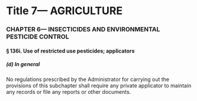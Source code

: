 
# Title 7— AGRICULTURE
### CHAPTER 6— INSECTICIDES AND ENVIRONMENTAL PESTICIDE CONTROL
#### § 136i. Use of restricted use pesticides; applicators
##### (d) In general

No regulations prescribed by the Administrator for carrying out the provisions of this subchapter shall require any private applicator to maintain any records or file any reports or other documents.
